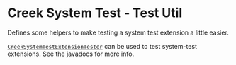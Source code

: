 # Creek System Test - Test Util

Defines some helpers to make testing a system test extension a little easier.

[`CreekSystemTestExtensionTester`][1] can be used to test system-test extensions. See the javadocs for more info. 

[1]: src/main/java/org/creekservice/api/system/test/test/util/CreekSystemTestExtensionTester.java